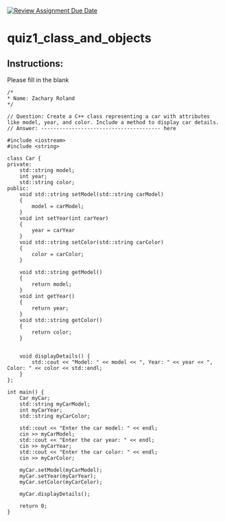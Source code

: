 [![Review Assignment Due Date](https://classroom.github.com/assets/deadline-readme-button-24ddc0f5d75046c5622901739e7c5dd533143b0c8e959d652212380cedb1ea36.svg)](https://classroom.github.com/a/tYncE4AO)
# quiz1_class_and_objects

## Instructions:
Please fill in the blank
```cplus
/*
* Name: Zachary Roland
*/

// Question: Create a C++ class representing a car with attributes like model, year, and color. Include a method to display car details.
// Answer: --------------------------------------- here

#include <iostream>
#include <string>

class Car {
private:
    std::string model;
    int year;
    std::string color;
public:
    void std::string setModel(std::string carModel)
    {
        model = carModel;
    }
    void int setYear(int carYear)
    {
        year = carYear
    }
    void std::string setColor(std::string carColor)
    {
        color = carColor;
    }

    void std::string getModel()
    {
        return model;
    }
    void int getYear()
    {
        return year;
    }
    void std::string getColor()
    {
        return color;
    }


    void displayDetails() {
        std::cout << "Model: " << model << ", Year: " << year << ", Color: " << color << std::endl;
    }
};

int main() {
    Car myCar;
    std::string myCarModel;
    int myCarYear;
    std::string myCarColor;

    std::cout << "Enter the car model: " << endl;
    cin >> myCarModel;
    std::cout << "Enter the car year: " << endl;
    cin >> myCarYear;
    std::cout << "Enter the car color: " << endl;
    cin >> myCarColor;

    myCar.setModel(myCarModel);
    myCar.setYear(myCarYear);
    myCar.setColor(myCarColor);

    myCar.displayDetails();

    return 0;
}

```

